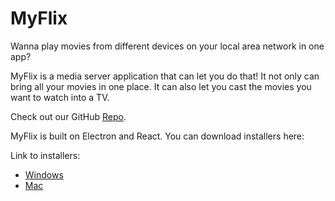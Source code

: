 # MyFlix

Wanna play movies from different devices on your local area network in one app?

MyFlix is a media server application that can let you do that! It not only can bring all your movies in one place. It can also let you cast the movies you want to watch into a TV.
  
  
Check out our GitHub [Repo](https://github.com/TEAMBAMM/myflix).

MyFlix is built on Electron and React. You can download installers here:

Link to installers:
 - [Windows](https://github.com/TEAMBAMM/myflix/raw/master/dist/MyFlix%20Setup%200.1.0.exe)
 - [Mac](https://drive.google.com/open?id=1eW1ZxCNau96xA48fvmhrMbNqldZc4wBL)
